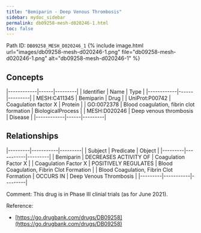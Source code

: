 ```yaml
---
title: "Bemiparin - Deep Venous Thrombosis"
sidebar: mydoc_sidebar
permalink: db09258-mesh-d020246-1.html
toc: false 
---
```



Path ID: `DB09258_MESH_D020246_1`
{% include image.html url="images/db09258-mesh-d020246-1.png" file="db09258-mesh-d020246-1.png" alt="db09258-mesh-d020246-1" %}

## Concepts

|------------|------|---------|
| Identifier | Name | Type    |
|------------|------|---------|
| MESH:C411345 | Bemiparin | Drug |
| UniProt:P00742 | Coagulation factor X | Protein |
| GO:0072378 | Blood coagulation, fibrin clot formation | BiologicalProcess |
| MESH:D020246 | Deep venous thrombosis | Disease |
|------------|------|---------|

## Relationships

|---------|-----------|---------|
| Subject | Predicate | Object  |
|---------|-----------|---------|
| Bemiparin | DECREASES ACTIVITY OF | Coagulation Factor X |
| Coagulation Factor X | POSITIVELY REGULATES | Blood Coagulation, Fibrin Clot Formation |
| Blood Coagulation, Fibrin Clot Formation | OCCURS IN | Deep Venous Thrombosis |
|---------|-----------|---------|

Comment: This drug is in Phase III clinial trials (as for June 2021).

Reference: 
  - [https://go.drugbank.com/drugs/DB09258](https://go.drugbank.com/drugs/DB09258)
